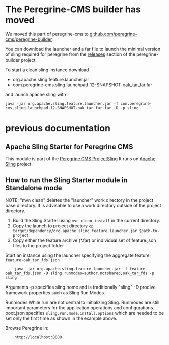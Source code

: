 The Peregrine-CMS builder has moved
===

We moved this part of peregrine-cms to [github.com/peregrine-cms/peregrine-builder](https://github.com/peregrine-cms/peregrine-builder)

You can download the launcher and a far file to launch the minimal version of sling required for peregrine from the [releases](https://github.com/peregrine-cms/peregrine-builder/releases) section of the peregrine-builder project.

To start a clean sling instance download

- org.apache.sling.feature.launcher.jar
- com.peregrine-cms.sling.launchpad-12-SNAPSHOT-oak_tar_far.far

and launch apache sling with

```
java -jar org.apache.sling.feature.launcher.jar -f com.peregrine-cms.sling.launchpad-12-SNAPSHOT-oak_tar_far.far -D -p sling
```

previous documentation
===

## Apache Sling Starter for Peregrine CMS

This module is part of the [Peregrine CMS ProjectSling](https://www.peregrine-cms.com/)
It runs on [Apache Sling](https://sling.apache.org) project.


## How to run the Sling Starter module in Standalone mode

  NOTE: "mvn clean" deletes the "launcher" work directory in the project base
        directory. It is advisable to use a work directory outside of the
        project directory.

1) Build the Sling Starter using `mvn clean install` in the current directory.
2) Copy the launch to project directory `cp target/dependency/org.apache.sling.feature.launcher.jar $path-to-project`
3) Copy either the feature archive (*.far) or individual set of feature.json files to the project folder 

	 
Start an instance using the launcher specifying the aggregate feature `feature-oak_tar_fds.json` 

        java -jar org.apache.sling.feature.launcher.jar -f feature-oak_tar_fds.json -D sling.runmodes=author,notshared,oak_tar_fds -p sling

Arguments
        -p specifies sling.home and is traditionally "sling"
        -D prodive framework properties such as Sling Run Modes. 

Runmodes
While run are not central to initializing Sling. Runmodes are still important parameters for the application operations and configurations.
boot.json specifies `sling.run.mode.install.options` which are needed to be set only the first time as shown in the example above.

Browse Peregrine in:

        http://localhost:8080


